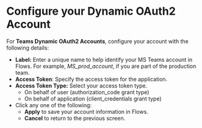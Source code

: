 # Configure your Dynamic OAuth2 Account

For **Teams Dynamic OAuth2 Accounts**, configure your account with the following details:

* **Label:** Enter a unique name to help identify your MS Teams account in Flows. For example, _MS\_prod\_account_, if you are part of the production team.
* **Access Token**: Specify the access token for the application.
* **Access Token Type:** Select your access token type.
  * On behalf of user (authorization\_code grant type)&#x20;
  * On behalf of application (client\_credentials grant type)
* Click any one of the following:&#x20;
  * **Apply** to save your account information in Flows.
  * **Cancel** to return to the previous screen.
